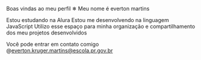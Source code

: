 Boas vindas ao meu perfil ❄
Meu nome é everton martins

Estou estudando na Alura
Estou me desenvolvendo na linguagem JavaScript
Utilizo esse espaço para minha organização e compartilhamento dos meu projetos desenvolvidos


Você pode entrar em contato comigo 
@everton.kruger.martins@escola.pr.gov.br




